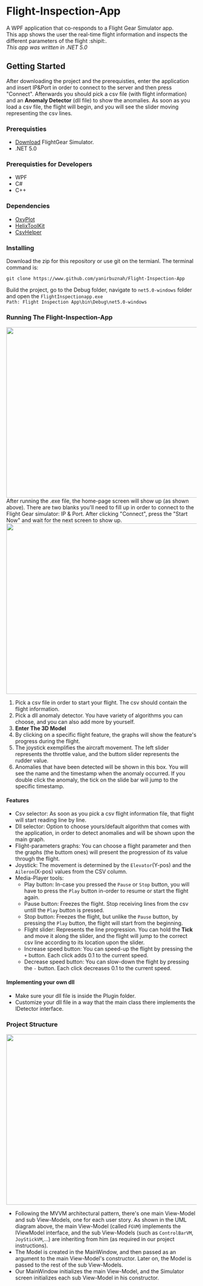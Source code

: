 # Flight-Inspection-App
A WPF application that co-responds to a Flight Gear Simulator app.</br>
This app shows the user the real-time flight information and inspects the different parameters of the flight :shipit:.</br> *This app was written in .NET 5.0*


## Getting Started
After downloading the project and the prerequisties, enter the application and insert IP&Port in order to connect to the server and then press "Connect". Afterwards you should pick a csv file (with flight information) and an **Anomaly Detector** (dll file) to show the anomalies. As soon as you load a csv file, the flight will begin, and you will see the slider moving representing the csv lines.


### Prerequisties

* [Download](https://www.flightgear.org) FlightGear Simulator.
* .NET 5.0
### Prerequisties for Developers
* WPF
* C#
* C++


### Dependencies

* [OxyPlot](https://oxyplot.readthedocs.io/en/latest/getting-started/hello-wpf-xaml.html)
* [HelixToolKit](https://www.nuget.org/packages/HelixToolkit.Wpf/)
* [CsvHelper](https://joshclose.github.io/CsvHelper/)


### Installing
Download the zip for this repository or use git on the termianl. The terminal command is:
```
git clone https://www.github.com/yanirbuznah/Flight-Inspection-App
```
Build the project, go to the Debug folder, navigate to `net5.0-windows` folder and open the `FlightInspectionapp.exe`<br/>
```Path: Flight Inspection App\bin\Debug\net5.0-windows```


### Running The Flight-Inspection-App

<img src = "https://user-images.githubusercontent.com/56928005/114501619-ff45e280-9c32-11eb-9c75-fab44f9576ab.png" width="1050" height="450"></br>
After running the .exe file, the home-page screen will show up (as shown above).
There are two blanks you'll need to fill up in order to connect to the Flight Gear simulator: IP & Port.
After clicking "Connect", press the "Start Now" and wait for the next screen to show up.</br>
<img src="https://user-images.githubusercontent.com/56928005/114501645-0bca3b00-9c33-11eb-9c77-f9df4d203f3c.png" width="1050" height="450"></br>
1. Pick a csv file in order to start your flight. The csv should contain the flight information.
2. Pick a dll anomaly detector. You have variety of algorithms you can choose, and you can also add more by yourself.
3. **Enter The 3D Model**
4. By clicking on a specific flight feature, the graphs will show the feature's progress during the flight.
5. The joystick exemplifies the aircraft movement. The left slider represents the throttle value, and the buttom slider represents the rudder value.
6. Anomalies that have been detected will be shown in this box. You will see the name and the timestamp when the anomaly occurred. If you double click the anomaly, the tick on the slide bar will jump to the specific timestamp.


#### Features

* Csv selector: As soon as you pick a csv flight information file, that flight will start reading line by line.
* Dll selector: Option to choose yours/default algorithm that comes with the application, in order to detect anomalies and will be shown upon the main graph.
* Flight-parameters graphs: You can choose a flight parameter and then the graphs (the buttom ones) will present the progression of its value through the flight.
* Joystick: The movement is determined by the `Elevator`(Y-pos) and the `Aileron`(X-pos) values from the CSV column.
* Media-Player tools:
  - Play button: In-case you pressed the `Pause` or `Stop` button, you will have to press the `Play` button in-order to resume or start the flight again.
  - Pause button: Freezes the flight. Stop receiving lines from the csv untill the `Play` button is pressed.
  - Stop button: Freezes the flight, but unlike the `Pause` button, by pressing the `Play` button, the flight will start from the beginning.
  - Flight slider: Represents the line progression. You can hold the **Tick** and move it along the slider, and the flight will jump to the correct csv line according to its location upon the slider.
  - Increase speed button: You can speed-up the flight by pressing the `+` button. Each click adds 0.1 to the current speed.
  - Decrease speed button: You can slow-down the flight by pressing the `-` button. Each click decreases 0.1 to the current speed.


#### Implementing your own dll 

- Make sure your dll file is inside the Plugin folder.
- Customize your dll file in a way that the main class there implements the IDetector interface.


### Project Structure

<img src="https://user-images.githubusercontent.com/58342591/114557530-7058ba80-9c72-11eb-8214-bac6688bfb92.jpg" width="1050" height="450">


- Following the MVVM architectural pattern, there's one main View-Model and sub View-Models, one for each user story.
  As shown in the UML diagram above, the main View-Model (called `FGVM`) implements the IViewModel interface, and the sub View-Models (such as `ControlBarVM`, `JoyStickVM`,...) are inheriting from him (as required in our project instructions).
- The Model is created in the MainWindow, and then passed as an argument to the main View-Model's constructor. Later on, the Model is passed to the rest of the sub View-Models.
- Our MainWindow initializes the main View-Model, and the Simulator screen initializes each sub View-Model in his constructor.
